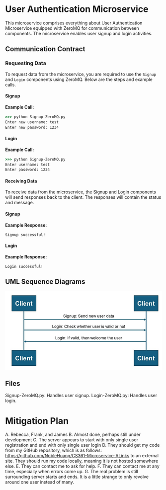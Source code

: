 # User Authentication Microservice
This microservice comprises everything about User Authentication Microservice equipped with ZeroMQ for communication between components. The microservice enables user signup and login activities.

## Communication Contract

### Requesting Data
To request data from the microservice, you are required to use the `Signup` and `Login` components using ZeroMQ. Below are the steps and example calls.

#### Signup
**Example Call:**
```cmd
>>> python Signup-ZeroMQ.py
Enter new username: test
Enter new password: 1234
```

#### Login
**Example Call:**
```cmd
>>> python Signup-ZeroMQ.py
Enter username: test
Enter password: 1234
```

#### Receiving Data
To receive data from the microservice, the Signup and Login components will send responses back to the client. The responses will contain the status and message.

#### Signup
**Example Response:**
```
Signup successful!
```

#### Login
**Example Response:**
```
Login successful!
```

## UML Sequence Diagrams
![CS 361 Microservice A](https://raw.githubusercontent.com/NobleHuang/CS361-Microservice-A/main/UML-seq-diagram.jpg)

## Files
Signup-ZeroMQ.py: Handles user signup.
Login-ZeroMQ.py: Handles user login.

# Mitigation Plan
A. Rebecca, Frank, and James
B. Almost done, perhaps still under development
C. The server appears to start with only single user registration and end with only single user login
D. They should get my code from my GitHub repository, which is as follows: https://github.com/NobleHuang/CS361-Microservice-ALinks to an external site.
     They should run my code locally, meaning it is not hosted somewhere else.
E. They can contact me to ask for help.
F. They can contact me at any time, especially when errors come up.
G. The real problem is still surrounding server starts and ends. It is a little strange to only revolve around one user instead of many.
